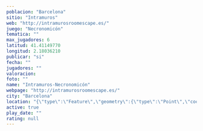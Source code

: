 ```yaml
---
poblacion: "Barcelona"
sitio: "Intramuros"
web: "http://intramurosroomescape.es/"
juego: "Necronomicón"
tematica: ""
max_jugadores: 6
latitud: 41.41149770
longitud: 2.18036210
publicar: "si"
fecha: ""
jugadores: ""
valoracion: 
foto: ""
name: "Intramuros-Necronomicón"
webpage: "http://intramurosroomescape.es/"
city: "Barcelona"
location: "{\"type\":\"Feature\",\"geometry\":{\"type\":\"Point\",\"coordinates\":[2.1803621,41.4114977]}}"
active: true
play_date: ""
rating: null
---
```

